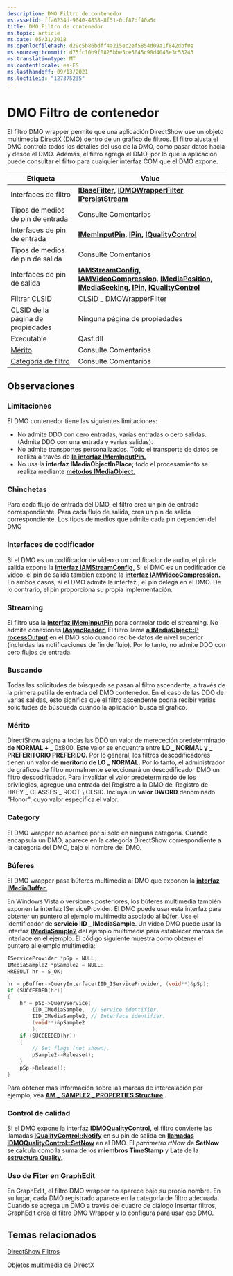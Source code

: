 ```yaml
---
description: DMO Filtro de contenedor
ms.assetid: ffa6234d-9040-4838-8f51-0cf87df40a5c
title: DMO Filtro de contenedor
ms.topic: article
ms.date: 05/31/2018
ms.openlocfilehash: d29c5b86bdff4a215ec2ef5854d09a1f842dbf0e
ms.sourcegitcommit: d75fc10b9f0825bbe5ce5045c90d4045e3c53243
ms.translationtype: MT
ms.contentlocale: es-ES
ms.lasthandoff: 09/13/2021
ms.locfileid: "127375235"
---
```

# <a name="dmo-wrapper-filter"></a>DMO Filtro de contenedor

El filtro DMO wrapper permite que una aplicación DirectShow use un objeto multimedia [DirectX](directx-media-objects.md) (DMO) dentro de un gráfico de filtros. El filtro ajusta el DMO controla todos los detalles del uso de la DMO, como pasar datos hacia y desde el DMO. Además, el filtro agrega el DMO, por lo que la aplicación puede consultar el filtro para cualquier interfaz COM que el DMO expone.



| Etiqueta | Value |
|------------------------------------------|----------------------------------------------------------------------------------------------------------------------------------------------------------------------------------------------------------------------------------------------------|
| Interfaces de filtro                        | [**IBaseFilter,**](/windows/desktop/api/Strmif/nn-strmif-ibasefilter) [**IDMOWrapperFilter**](/previous-versions/windows/desktop/api/Dmodshow/nn-dmodshow-idmowrapperfilter), [**IPersistStream**](/windows/desktop/api/objidl/nn-objidl-ipersiststream)                                                                                                                       |
| Tipos de medios de pin de entrada                    | Consulte Comentarios                                                                                                                                                                                                                                        |
| Interfaces de pin de entrada                     | [**IMemInputPin,**](/windows/desktop/api/Strmif/nn-strmif-imeminputpin) [**IPin,**](/windows/desktop/api/Strmif/nn-strmif-ipin) [**IQualityControl**](/windows/desktop/api/Strmif/nn-strmif-iqualitycontrol)                                                                                                                                             |
| Tipos de medios de pin de salida                   | Consulte Comentarios                                                                                                                                                                                                                                        |
| Interfaces de pin de salida                    | [**IAMStreamConfig,**](/windows/desktop/api/Strmif/nn-strmif-iamstreamconfig) [**IAMVideoCompression,**](/windows/desktop/api/Strmif/nn-strmif-iamvideocompression) [**IMediaPosition,**](/windows/desktop/api/Control/nn-control-imediaposition) [**IMediaSeeking,**](/windows/desktop/api/Strmif/nn-strmif-imediaseeking) [**IPin,**](/windows/desktop/api/Strmif/nn-strmif-ipin) [**IQualityControl**](/windows/desktop/api/Strmif/nn-strmif-iqualitycontrol) |
| Filtrar CLSID                             | CLSID \_ DMOWrapperFilter                                                                                                                                                                                                                            |
| CLSID de la página de propiedades                      | Ninguna página de propiedades                                                                                                                                                                                                                                   |
| Executable                               | Qasf.dll                                                                                                                                                                                                                                           |
| [Mérito](merit.md)                       | Consulte Comentarios                                                                                                                                                                                                                                        |
| [Categoría de filtro](filter-categories.md) | Consulte Comentarios                                                                                                                                                                                                                                        |



 

## <a name="remarks"></a>Observaciones

### <a name="limitations"></a>Limitaciones

El DMO contenedor tiene las siguientes limitaciones:

-   No admite DDO con cero entradas, varias entradas o cero salidas. (Admite DDO con una entrada y varias salidas).
-   No admite transportes personalizados. Todo el transporte de datos se realiza a través de [**la interfaz IMemInputPin.**](/windows/desktop/api/Strmif/nn-strmif-imeminputpin)
-   No usa la **interfaz IMediaObjectInPlace;** todo el procesamiento se realiza mediante [**métodos IMediaObject.**](/previous-versions/windows/desktop/api/Mediaobj/nn-mediaobj-imediaobject)

### <a name="pins"></a>Chinchetas

Para cada flujo de entrada del DMO, el filtro crea un pin de entrada correspondiente. Para cada flujo de salida, crea un pin de salida correspondiente. Los tipos de medios que admite cada pin dependen del DMO

### <a name="encoder-interfaces"></a>Interfaces de codificador

Si el DMO es un codificador de vídeo o un codificador de audio, el pin de salida expone la [**interfaz IAMStreamConfig.**](/windows/desktop/api/Strmif/nn-strmif-iamstreamconfig) Si el DMO es un codificador de vídeo, el pin de salida también expone la [**interfaz IAMVideoCompression.**](/windows/desktop/api/Strmif/nn-strmif-iamvideocompression) En ambos casos, si el DMO admite la interfaz , el pin delega en el DMO. De lo contrario, el pin proporciona su propia implementación.

### <a name="streaming"></a>Streaming

El filtro usa la [**interfaz IMemInputPin**](/windows/desktop/api/Strmif/nn-strmif-imeminputpin) para controlar todo el streaming. No admite conexiones [**IAsyncReader.**](/windows/desktop/api/Strmif/nn-strmif-iasyncreader) El filtro llama [**a IMediaObject::P rocessOutput**](/previous-versions/windows/desktop/api/Mediaobj/nf-mediaobj-imediaobject-processoutput) en el DMO solo cuando recibe datos de nivel superior (incluidas las notificaciones de fin de flujo). Por lo tanto, no admite DDO con cero flujos de entrada.

### <a name="seeking"></a>Buscando

Todas las solicitudes de búsqueda se pasan al filtro ascendente, a través de la primera patilla de entrada del DMO contenedor. En el caso de las DDO de varias salidas, esto significa que el filtro ascendente podría recibir varias solicitudes de búsqueda cuando la aplicación busca el gráfico.

### <a name="merit"></a>Mérito

DirectShow asigna a todas las DDO un valor de merececión predeterminado **de NORMAL + \_** 0x800. Este valor se encuentra entre **LO \_ NORMAL y** **\_ PREFERITORIO PREFERIDO.** Por lo general, los filtros descodificadores tienen un valor de **meritorio de LO \_ NORMAL.** Por lo tanto, el administrador de gráficos de filtro normalmente seleccionará un descodificador DMO un filtro descodificador. Para invalidar el valor predeterminado de los privilegios, agregue una entrada del Registro a la DMO del Registro de HKEY \_ CLASSES \_ ROOT \\ CLSID. Incluya un **valor DWORD** denominado "Honor", cuyo valor especifica el valor.

### <a name="category"></a>Category

El DMO wrapper no aparece por sí solo en ninguna categoría. Cuando encapsula un DMO, aparece en la categoría DirectShow correspondiente a la categoría del DMO, bajo el nombre del DMO.

### <a name="buffers"></a>Búferes

El DMO wrapper pasa búferes multimedia al DMO que exponen la [**interfaz IMediaBuffer.**](/previous-versions/windows/desktop/api/Mediaobj/nn-mediaobj-imediabuffer)

En Windows Vista o versiones posteriores, los búferes multimedia también exponen la interfaz IServiceProvider. El DMO puede usar esta interfaz para obtener un puntero al ejemplo multimedia asociado al búfer. Use el identificador de **servicio IID \_ IMediaSample**. Un vídeo DMO puede usar la interfaz [**IMediaSample2**](/windows/desktop/api/Strmif/nn-strmif-imediasample2) del ejemplo multimedia para establecer marcas de interlace en el ejemplo. El código siguiente muestra cómo obtener el puntero al ejemplo multimedia:


```C++
IServiceProvider *pSp = NULL;
IMediaSample2 *pSample2 = NULL;
HRESULT hr = S_OK;

hr = pBuffer->QueryInterface(IID_IServiceProvider, (void**)&pSp);
if (SUCCEEDED(hr))
{
    hr = pSp->QueryService(
        IID_IMediaSample,  // Service identifier.
        IID_IMediaSample2, // Interface identifier.
        (void**)&pSample2
        );
    if (SUCCEEDED(hr))
    {
        // Set flags (not shown).
        pSample2->Release();
    }
    pSp->Release();
}
```



Para obtener más información sobre las marcas de intercalación por ejemplo, vea [**AM \_ SAMPLE2 \_ PROPERTIES Structure**](/windows/win32/api/strmif/ns-strmif-am_sample2_properties).

### <a name="quality-control"></a>Control de calidad

Si el DMO expone la interfaz [**IDMOQualityControl,**](/previous-versions/windows/desktop/api/Mediaobj/nn-mediaobj-idmoqualitycontrol) el filtro convierte las llamadas [**IQualityControl::Notify**](/windows/desktop/api/Strmif/nf-strmif-iqualitycontrol-notify) en su pin de salida en [**llamadas IDMOQualityControl::SetNow**](/previous-versions/windows/desktop/api/Mediaobj/nf-mediaobj-idmoqualitycontrol-setnow) en el DMO. El *parámetro rtNow* de **SetNow** se calcula como la suma de los **miembros TimeStamp** y **Late** de la [**estructura Quality.**](/windows/win32/api/strmif/ns-strmif-quality)

### <a name="using-the-fiter-in-graphedit"></a>Uso de Fiter en GraphEdit

En GraphEdit, el filtro DMO wrapper no aparece bajo su propio nombre. En su lugar, cada DMO registrado aparece en la categoría de filtro adecuada. Cuando se agrega un DMO  a través del cuadro de diálogo Insertar filtros, GraphEdit crea el filtro DMO Wrapper y lo configura para usar ese DMO.

## <a name="related-topics"></a>Temas relacionados

<dl> <dt>

[DirectShow Filtros](directshow-filters.md)
</dt> <dt>

[Objetos multimedia de DirectX](directx-media-objects.md)
</dt> </dl>

 

 
